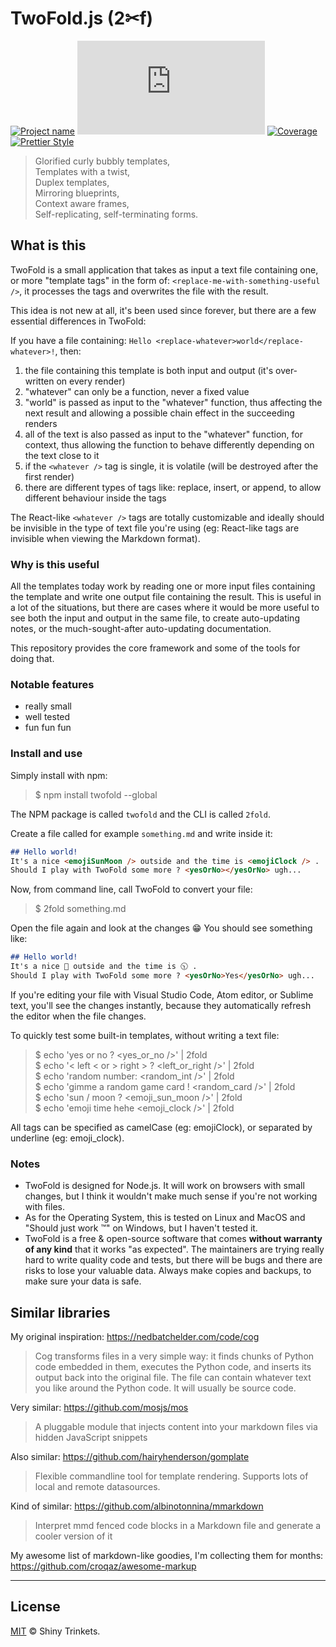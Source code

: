 # TwoFold.js (2✂︎f)

[![Project name][project-img]][project-url]
[![Build status][build-img]][build-url]
[![Coverage][coverage-img]][coverage-url]
[![Prettier Style][style-img]][style-url]

> Glorified curly bubbly templates,<br />
> Templates with a twist,<br />
> Duplex templates,<br />
> Mirroring blueprints,<br />
> Context aware frames,<br />
> Self-replicating, self-terminating forms.

## What is this

TwoFold is a small application that takes as input a text file containing one, or more "template tags" in the form of: `<replace-me-with-something-useful />`, it processes the tags and overwrites the file with the result.

This idea is not new at all, it's been used since forever, but there are a few essential differences in TwoFold:

If you have a file containing: `Hello <replace-whatever>world</replace-whatever>!`, then:

1. the file containing this template is both input and output (it's over-written on every render)
1. "whatever" can only be a function, never a fixed value
1. "world" is passed as input to the "whatever" function, thus affecting the next result and allowing a possible chain effect in the succeeding renders
1. all of the text is also passed as input to the "whatever" function, for context, thus allowing the function to behave differently depending on the text close to it
1. if the `<whatever />` tag is single, it is volatile (will be destroyed after the first render)
1. there are different types of tags like: replace, insert, or append, to allow different behaviour inside the tags

The React-like `<whatever />` tags are totally customizable and ideally should be invisible in the type of text file you're using (eg: React-like tags are invisible when viewing the Markdown format).

### Why is this useful

All the templates today work by reading one or more input files containing the template and write one output file containing the result. This is useful in a lot of the situations, but there are cases where it would be more useful to see both the input and output in the same file, to create auto-updating notes, or the much-sought-after auto-updating documentation.

This repository provides the core framework and some of the tools for doing that.

### Notable features

* really small
* well tested
* fun fun fun

### Install and use

Simply install with npm:

> $ npm install twofold --global

The NPM package is called `twofold` and the CLI is called `2fold`.

Create a file called for example `something.md` and write inside it:

```md
## Hello world!
It's a nice <emojiSunMoon /> outside and the time is <emojiClock /> .
Should I play with TwoFold some more ? <yesOrNo></yesOrNo> ugh...
```

Now, from command line, call TwoFold to convert your file:

> $ 2fold something.md

Open the file again and look at the changes :grin: You should see something like:

```md
## Hello world!
It's a nice 🌙 outside and the time is 🕥 .
Should I play with TwoFold some more ? <yesOrNo>Yes</yesOrNo> ugh...
```

If you're editing your file with Visual Studio Code, Atom editor, or Sublime text, you'll see the changes instantly, because they automatically refresh the editor when the file changes.

To quickly test some built-in templates, without writing a text file:

> $ echo 'yes or no ? \<yes_or_no />' | 2fold<br />
> $ echo '< left < or > right > ? \<left_or_right />' | 2fold<br />
> $ echo 'random number: \<random_int />' | 2fold<br />
> $ echo 'gimme a random game card ! \<random_card />' | 2fold<br />
> $ echo 'sun / moon ? \<emoji_sun_moon />' | 2fold<br />
> $ echo 'emoji time hehe \<emoji_clock />' | 2fold

All tags can be specified as camelCase (eg: emojiClock), or separated by underline (eg: emoji_clock).

### Notes

* TwoFold is designed for Node.js. It will work on browsers with small changes, but I think it wouldn't make much sense if you're not working with files.
* As for the Operating System, this is tested on Linux and MacOS and "Should just work ™" on Windows, but I haven't tested it.
* TwoFold is a free & open-source software that comes **without warranty of any kind** that it works "as expected". The maintainers are trying really hard to write quality code and tests, but there will be bugs and there are risks to lose your valuable data. Always make copies and backups, to make sure your data is safe.

## Similar libraries

My original inspiration: https://nedbatchelder.com/code/cog
> Cog transforms files in a very simple way: it finds chunks of Python code embedded in them, executes the Python code, and inserts its output back into the original file. The file can contain whatever text you like around the Python code. It will usually be source code.

Very similar:
https://github.com/mosjs/mos
> A pluggable module that injects content into your markdown files via hidden JavaScript snippets

Also similar:
https://github.com/hairyhenderson/gomplate
> Flexible commandline tool for template rendering. Supports lots of local and remote datasources.

Kind of similar:
https://github.com/albinotonnina/mmarkdown
> Interpret mmd fenced code blocks in a Markdown file and generate a cooler version of it

My awesome list of markdown-like goodies, I'm collecting them for months:
https://github.com/croqaz/awesome-markup

-----

## License

[MIT](LICENSE) © Shiny Trinkets.

[project-img]: https://badgen.net/badge/%E2%AD%90/Trinkets/4B0082
[project-url]: https://github.com/ShinyTrinkets
[build-img]: https://badgen.net/travis/ShinyTrinkets/twofold.js
[build-url]: https://travis-ci.org/ShinyTrinkets/twofold.js
[coverage-img]: https://codecov.io/gh/ShinyTrinkets/twofold.js/branch/master/graph/badge.svg
[coverage-url]: https://codecov.io/gh/ShinyTrinkets/twofold.js
[style-img]: https://badgen.net/badge/Code%20style/prettier/f2a
[style-url]: https://prettier.io
